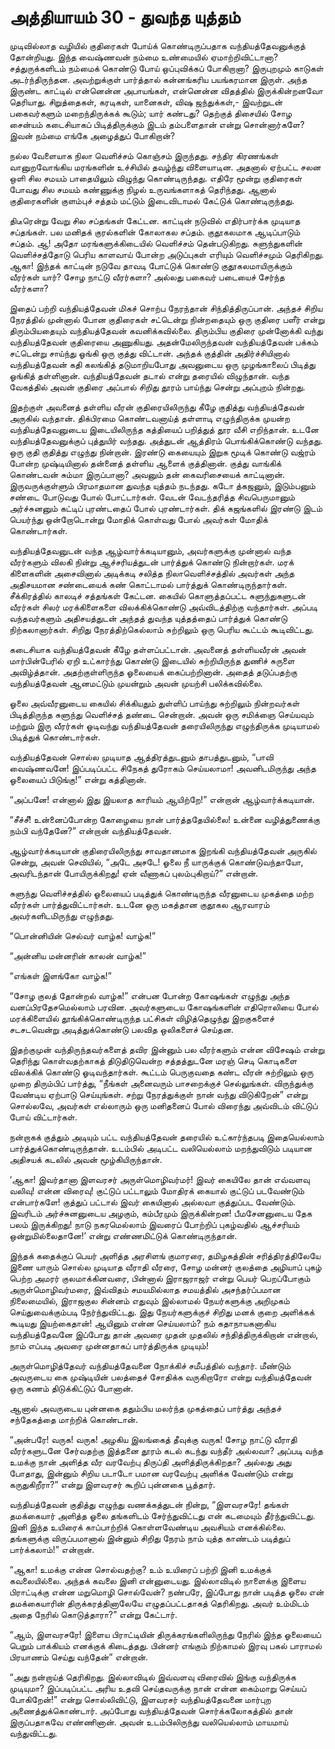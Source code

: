 # அத்தியாயம் 30 - துவந்த யுத்தம்

முடிவில்லாத வழியில் குதிரைகள் போய்க் கொண்டிருப்பதாக வந்தியத்தேவனுக்குத் தோன்றியது. இந்த வைஷ்ணவன் நம்மை உண்மையில் ஏமாற்றிவிட்டானா? சத்துருக்களிடம் நம்மைக் கொண்டு போய் ஒப்புவிக்கப் போகிறானா? இருபுறமும் காடுகள் அடர்ந்திருந்தன. அவற்றுக்குள் பார்த்தால் கன்னங்கரிய பயங்கரமான இருள். அந்த இருண்ட காட்டில் என்னென்ன அபாயங்கள், என்னென்ன விதத்தில் இருக்கின்றனவோ தெரியாது. சிறுத்தைகள், கரடிகள், யானைகள், விஷ ஜந்துக்கள்,- இவற்றுடன் பகைவர்களும் மறைந்திருக்கக் கூடும்; யார் கண்டது? தெற்குத் திசையில் சோழ சைன்யம் கடைசியாகப் பிடித்திருக்கும் இடம் தம்பளைதான் என்று சொன்னார்களே? இவன் நம்மை எங்கே அழைத்துப் போகிறான்?

நல்ல வேளையாக நிலா வெளிச்சம் கொஞ்சம் இருந்தது. சந்திர கிரணங்கள் வானுறவோங்கிய மரங்களின் உச்சியில் தவழ்ந்து விளையாடின. அதனால் ஏற்பட்ட சலன ஒளி சில சமயம் பாதையிலும் விழுந்து கொண்டிருந்தது. எதிரே மூன்று குதிரைகள் போவது சில சமயம் கண்ணுக்கு நிழல் உருவங்களாகத் தெரிந்தது. ஆனால் குதிரைகளின் குளம்புச் சத்தம் மட்டும் இடைவிடாமல் கேட்டுக் கொண்டிருந்தது.

திடீரென்று வேறு சில சப்தங்கள் கேட்டன. காட்டின் நடுவில் எதிர்பார்க்க முடியாத சப்தங்கள். பல மனிதக் குரல்களின் கோலாகல சப்தம். குதூகலமாக ஆடிப்பாடும் சப்தம். ஆ! அதோ மரங்களுக்கிடையில் வெளிச்சம் தென்படுகிறது. சுளுந்துகளின் வெளிச்சத்தோடு பெரிய காளவாய் போன்ற அடுப்புகள் எரியும் வெளிச்சமும் தெரிகிறது. ஆகா! இந்தக் காட்டின் நடுவே தாவடி போட்டுக் கொண்டு குதூகலமாயிருக்கும் வீரர்கள் யார்? சோழ நாட்டு வீரர்களா? அல்லது பகைவர் படையைச் சேர்ந்த வீரர்களா?

இதைப் பற்றி வந்தியத்தேவன் மிகச் சொற்ப நேரந்தான் சிந்தித்திருப்பான். அந்தச் சிறிய நேரத்தில் முன்னால் போன குதிரைகள் சட்டென்று நின்றதையும் ஒரு குதிரை பளீர் என்று திரும்பியதையும் வந்தியத்தேவன் கவனிக்கவில்லை. திரும்பிய குதிரை முன்னோக்கி வந்து வந்தியத்தேவன் குதிரையை அணுகியது. அதன்மேலிருந்தவன் வந்தியத்தேவன் பக்கம் சட்டென்று சாய்ந்து ஓங்கி ஒரு குத்து விட்டான். அந்தக் குத்தின் அதிர்ச்சியினால் வந்தியத்தேவன் கதி கலங்கித் தடுமாறியபோது அவனுடைய ஒரு முழங்காலைப் பிடித்து ஓங்கித் தள்ளினான். வந்தியத்தேவன் தடால் என்று தரையில் விழுந்தான். வந்த வேகத்தில் அவன் குதிரை அப்பால் சிறிது தூரம் பாய்ந்து சென்று அப்புறம் நின்றது.

இதற்குள் அவனைத் தள்ளிய வீரன் குதிரையிலிருந்து கீழே குதித்து வந்தியத்தேவன் அருகில் வந்தான். திக்பிரமை கொண்டவனாய்த் தள்ளாடி எழுந்திருக்க முயன்ற வந்தியத்தேவனுடைய இடையிலிருந்த கத்தியைப் பறித்துத் தூர வீசி எறிந்தான். உடனே வந்தியத்தேவனுக்குப் புத்துயிர் வந்தது. அத்துடன் ஆத்திரம் பொங்கிக்கொண்டு வந்தது. ஒரு குதி குதித்து எழுந்து நின்றான். இரண்டு கையையும் இறுக மூடிக் கொண்டு வஜ்ரம் போன்ற முஷ்டியினால் தன்னைத் தள்ளிய ஆளைக் குத்தினான். குத்து வாங்கிக் கொண்டவன் சும்மா இருப்பானா? அவனும் தன் கைவரிசையைக் காட்டினான். இருவருக்குள்ளும் பிரமாதமான துவந்த யுத்தம் நடந்தது. கடோ த்கஜனும், இடும்பனும் சண்டை போடுவது போல் போட்டார்கள். வேடன் வேடந்தரித்த சிவபெருமானும் அர்ச்சுனனும் கட்டிப் புரண்டதைப் போல் புரண்டார்கள். திக் கஜங்களில் இரண்டு இடம் பெயர்ந்து ஒன்றோடொன்று மோதிக் கொள்வது போல் அவர்கள் மோதிக் கொண்டார்கள்.

வந்தியத்தேவனுடன் வந்த ஆழ்வார்க்கடியானும், அவர்களுக்கு முன்னால் வந்த வீரர்களும் விலகி நின்று ஆச்சரியத்துடன் பார்த்துக் கொண்டு நின்றார்கள். மரக் கிளைகளின் அசைவினால் அடிக்கடி சலித்த நிலாவெளிச்சத்தில் அவர்கள் அந்த அதிசயமான சண்டையைக் கண் கொட்டாமல் பார்த்துக் கொண்டிருந்தார்கள். சீக்கிரத்தில் காலடிச் சத்தங்கள் கேட்டன. கையில் கொளுத்தப்பட்ட சுளுந்துகளுடன் வீரர்கள் சிலர் மரக்கிளைகளை விலக்கிக்கொண்டு அவ்விடத்திற்கு வந்தார்கள். அப்படி வந்தவர்களும் அதிசயத்துடன் அந்தத் துவந்த யுத்தத்தைப் பார்த்துக் கொண்டு நிற்கலானார்கள். சிறிது நேரத்திற்கெல்லாம் சுற்றிலும் ஒரு பெரிய கூட்டம் கூடிவிட்டது.

கடைசியாக வந்தியத்தேவன் கீழே தள்ளப்பட்டான். அவனைத் தள்ளியவீரன் அவன் மார்பின்பேரில் ஏறி உட்கார்ந்து கொண்டு இடையில் சுற்றியிருந்த துணிச் சுருளை அவிழ்த்தான். அதற்குள்ளிருந்த ஓலையைக் கைப்பற்றினான். அதைத் தடுப்பதற்கு வந்தியத்தேவன் ஆனமட்டும் முயன்றும் அவன் முயற்சி பலிக்கவில்லை.

ஓலை அவ்வீரனுடைய கையில் சிக்கியதும் துள்ளிப் பாய்ந்து சுற்றிலும் நின்றவர்கள் பிடித்திருந்த சுளுந்து வெளிச்சத் தண்டை சென்றான். அவன் ஒரு சமிக்ஞை செய்யவும் மற்றும் இரு வீரர்கள் ஓடிவந்து வந்தியத்தேவன் தரையிலிருந்து எழுந்திருக்க முடியாமல் பிடித்துக் கொண்டார்கள்.

வந்தியத்தேவன் சொல்ல முடியாத ஆத்திரத்துடனும் தாபத்துடனும், &#8220;பாவி வைஷ்ணவனே! இப்படிப்பட்ட சிநேகத் துரோகம் செய்யலாமா! அவனிடமிருந்து அந்த ஓலையைப் பிடுங்கு!&#8221; என்று கத்தினான்.

&#8220;அப்பனே! என்னால் இது இயலாத காரியம் ஆயிற்றே!&#8221; என்றான் ஆழ்வார்க்கடியான்.

&#8220;சீச்சீ! உன்னைப்போன்ற கோழையை நான் பார்த்ததேயில்லை! உன்னை வழித்துணைக்கு நம்பி வந்தேனே?&#8221; என்றான் வந்தியத்தேவன்.

ஆழ்வார்க்கடியான் குதிரையிலிருந்து சாவதானமாக இறங்கி வந்தியத்தேவன் அருகில் சென்று, அவன் செவியில், &#8220;அடே அசடே! ஓலை நீ யாருக்குக் கொண்டுவந்தாயோ, அவரிடந்தான் போயிருக்கிறது! ஏன் வீணாகப் புலம்புகிறாய்?&#8221; என்றான்.

சுளுந்து வெளிச்சத்தில் ஓலையைப் படித்துக் கொண்டிருந்த வீரனுடைய முகத்தை மற்ற வீரர்கள் பார்த்துவிட்டார்கள். உடனே ஒரு மகத்தான குதூகல ஆரவாரம் அவர்களிடமிருந்து எழுந்தது.

&#8220;பொன்னியின் செல்வர் வாழ்க! வாழ்க!&#8221;

&#8220;அன்னிய மன்னரின் காலன் வாழ்க!&#8221;

&#8220;எங்கள் இளங்கோ வாழ்க!&#8221;

&#8220;சோழ குலத் தோன்றல் வாழ்க!&#8221; என்பன போன்ற கோஷங்கள் எழுந்து அந்த வனப்பிரதேசமெல்லாம் பரவின. அவர்களுடைய கோஷங்களின் எதிரொலியை போல் மரக்கிளையில் தூங்கிக்கொண்டிருந்த பட்சிகள் விழித்தெழுந்து இறகுகளைச் சடசடவென்று அடித்துக்கொண்டு பலவித ஒலிகளைச் செய்தன.

இதற்குமுன் வந்திருந்தவர்களைத் தவிர இன்னும் பல வீரர்களும் என்ன விசேஷம் என்று தெரிந்து கொள்வதற்காகத் திடுதிடுவென்ற சத்தத்துடனே மரஞ் செடி கொடிகளை விலக்கிக் கொண்டு ஓடிவந்தார்கள். கூட்டம் பெருகுவதை கண்ட வீரன் சுற்றிலும் ஒரு முறை திரும்பிப் பார்த்து, &#8220;நீங்கள் அனைவரும் பாசறைக்குச் செல்லுங்கள். விருந்துக்கு வேண்டிய ஏற்பாடு செய்யுங்கள். சற்று நேரத்துக்குள் நான் வந்து விடுகிறேன்&#8221; என்று சொல்லவே, அவர்கள் எல்லாரும் ஒரு மனிதனைப் போல் விரைந்து அவ்விடம் விட்டுப் போய் விட்டார்கள்.

நன்றாகக் குத்தும் அடியும் பட்ட வந்தியத்தேவன் தரையில் உட்கார்ந்தபடி இதையெல்லாம் பார்த்துக்கொண்டிருந்தான். உடம்பில் அடிபட்ட வலியெல்லாம் மறந்துவிடும் படியான அதிசயக் கடலில் அவன் மூழ்கியிருந்தான்.

&#8216;ஆகா! இவர்தானா இளவரசர் அருள்மொழிவர்மர்! இவர் கையிலே தான் எவ்வளவு வலிவு! என்ன விரைவு! குட்டுப் பட்டாலும் மோதிரக் கையால் குட்டுப் படவேண்டும் என்பார்களே! குத்துப் பட்டால் இவர் கையினால் அல்லவா குத்துப்பட வேண்டும். இவரிடம் அர்ச்சுனனுடைய அழகும், கம்பீரமும் இருக்கின்றன! பீமசேனனுடைய தேக பலம் இருக்கிறது! நாடு நகரமெல்லாம் இவரைப் போற்றிப் புகழ்வதில் ஆச்சரியம் ஒன்றுமில்லைதானே!&#8217; என்று எண்ணமிட்டுக் கொண்டிருந்தான்.

இந்தக் கதைக்குப் பெயர் அளித்த அரசிளங் குமாரரை, தமிழகத்தின் சரித்திரத்திலேயே இணை யாரும் சொல்ல முடியாத வீராதி வீரரை, சோழ மன்னர் குலத்தை அழியாப் புகழ் பெற்ற அமரர் குலமாக்கினவரை, பின்னால் இராஜராஜர் என்று பெயர் பெறப்போகும் அருள்மொழிவர்மரை, இவ்விதம் சமயமில்லாத சமயத்தில் அசந்தர்ப்பமான நிலைமையில், இராஜகுல சின்னம் எதுவும் இல்லாமல் நேயர்களுக்கு அறிமுகம் செய்துவைக்கும்படி நேர்ந்துவிட்டது. இது நேயர்களுக்குச் சிறிது மனக் குறை அளிக்கக் கூடியது இயற்கைதான்! ஆயினும் என்ன செய்யலாம்? நம் கதாநாயகனாகிய வந்தியத்தேவனே இப்போது தான் அவரை முதன் முதலில் சந்தித்திருக்கிறான் என்றால், நாம் எப்படி அவரை முன்னதாகப் பார்த்திருக்க முடியும்!

அருள்மொழித்தேவர் வந்தியத்தேவனை நோக்கிச் சமீபத்தில் வந்தார். மீண்டும் அவருடைய கை முஷ்டியின் பலத்தைச் சோதிக்க வருகிறாரோ என்று வந்தியத்தேவன் ஒரு கணம் திடுக்கிட்டுப் போனான்.

ஆனால் அவருடைய புன்னகை ததும்பிய மலர்ந்த முகத்தைப் பார்த்து அந்தச் சந்தேகத்தை மாற்றிக் கொண்டான்.

&#8220;அன்பரே! வருக! வருக! அழகிய இலங்கைத் தீவுக்கு வருக! சோழ நாட்டு வீராதி வீரர்களுடனே சேர்வதற்கு இத்தனை தூரம் கடல் கடந்து வந்தீர் அல்லவா? அப்படி வந்த உமக்கு நான் அளித்த வீர வரவேற்பு திருப்தி அளித்திருக்கிறதா? அல்லது அது போதாது, இன்னும் சிறிய படாடோ பமான வரவேற்பு அளிக்க வேண்டும் என்று கருதுகிறீரா?&#8221; என்று இளவரசர் கூறிப் புன்னகை பூத்தார்.

வந்தியத்தேவன் குதித்து எழுந்து வணக்கத்துடன் நின்று, &#8220;இளவரசரே! தங்கள் தமக்கையார் அளித்த ஓலை தங்களிடம் சேர்ந்துவிட்டது என் கடமையும் தீர்ந்துவிட்டது. இனி இந்த உயிரைக் காப்பாற்றிக் கொள்ளவேண்டிய அவசியம் எனக்கில்லை. தங்களுக்கு விருப்பமானால் இன்னும் சிறிது நேரம் நாம் யுத்த காண்டம் படித்துப் பார்க்கலாம்!&#8221; என்றான்.

&#8220;ஆகா! உமக்கு என்ன சொல்வதற்கு? உம் உயிரைப் பற்றி இனி உமக்குக் கவலையில்லை. அந்தக் கவலை இனி என்னுடையது. இல்லாவிடில் நாளைக்கு இளைய பிராட்டிக்கு என்ன மறுமொழி சொல்வேன்? நண்பரே, இப்போது நான் படித்த ஓலை என் தமக்கையாரின் திருக்கரத்தினாலேயே எழுதப்பட்டதாகத் தெரிகிறது. அவர் உம்மிடம் அதை நேரில் கொடுத்தாரா?&#8221; என்று கேட்டார்.

&#8220;ஆம், இளவரசரே! இளைய பிராட்டியின் திருக்கரங்களிலிருந்து நேரில் இந்த ஓலையைப் பெறும் பாக்கியம் எனக்குக் கிடைத்தது. பின்னர் எங்கும் நிற்காமல் இரவு பகல் பாராமல் பிரயாணம் செய்து வந்தேன்&#8221; என்றான்.

&#8220;அது நன்றாய்த் தெரிகிறது. இல்லாவிடில் இவ்வளவு விரைவில் இங்கு வந்திருக்க முடியுமா? இப்படிப்பட்ட அரிய உதவி செய்தவருக்கு நான் என்ன கைம்மாறு செய்யப் போகிறேன்!&#8221; என்று சொல்லிவிட்டு, இளவரசர் வந்தியத்தேவனை மார்புற அணைத்துக்கொண்டார். அப்போது வந்தியத்தேவன் சொர்க்கலோகத்தில் தான் இருப்பதாகவே எண்ணினான். அவன் உடம்பிலிருந்து வலியெல்லாம் மாயமாய் வந்துவிட்டது.